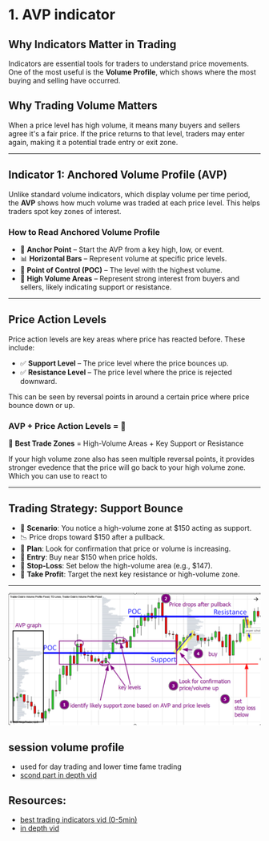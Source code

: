 # 1. AVP indicator

## Why Indicators Matter in Trading
Indicators are essential tools for traders to understand price movements. One of the most useful is the **Volume Profile**, which shows where the most buying and selling have occurred.

## Why Trading Volume Matters
When a price level has high volume, it means many buyers and sellers agree it's a fair price. If the price returns to that level, traders may enter again, making it a potential trade entry or exit zone.

---
## Indicator 1: Anchored Volume Profile (AVP)
Unlike standard volume indicators, which display volume per time period, the **AVP** shows how much volume was traded at each price level. This helps traders spot key zones of interest.
### How to Read Anchored Volume Profile
- 📌 **Anchor Point** – Start the AVP from a key high, low, or event.  
- 📊 **Horizontal Bars** – Represent volume at specific price levels.  
- 🔴 **Point of Control (POC)** – The level with the highest volume.  
- 🔹 **High Volume Areas** – Represent strong interest from buyers and sellers, likely indicating support or resistance.

---
## Price Action Levels
Price action levels are key areas where price has reacted before. These include:
- ✅ **Support Level** – The price level where the price bounces up.  
- ✅ **Resistance Level** – The price level where the price is rejected downward.

This can be seen by reversal points in around a certain price where price bounce down or up.

### AVP + Price Action Levels = 🚀
🎯 **Best Trade Zones** = High-Volume Areas + Key Support or Resistance

If your high volume zone also has seen multiple reversal points, it provides stronger evedence that the price will go back to your high volume zone. Which you can use to react to

---
## Trading Strategy: Support Bounce
- 📌 **Scenario**: You notice a high-volume zone at $150 acting as support.
- 📉 Price drops toward $150 after a pullback.
- 👀 **Plan**: Look for confirmation that price or volume is increasing.
- 🎯 **Entry**: Buy near $150 when price holds.
- 📍 **Stop-Loss**: Set below the high-volume area (e.g., $147).
- 🚀 **Take Profit**: Target the next key resistance or high-volume zone.

---
![Alt text](images/b1_AVP.png)

## session volume profile
- used for day trading and lower time fame trading
- [scond part in depth vid](https://youtu.be/CrHdBH6yBJ8?list=PLX5YFA5MWM7kunAXyeiZm-KC9IXJM0cuh&t=237)


## Resources:
- [best trading indicators vid (0-5min)](https://www.youtube.com/watch?v=xv_Zwf1-8L8)
- [in depth vid](https://www.youtube.com/watch?v=CrHdBH6yBJ8&list=PLX5YFA5MWM7kunAXyeiZm-KC9IXJM0cuh)
